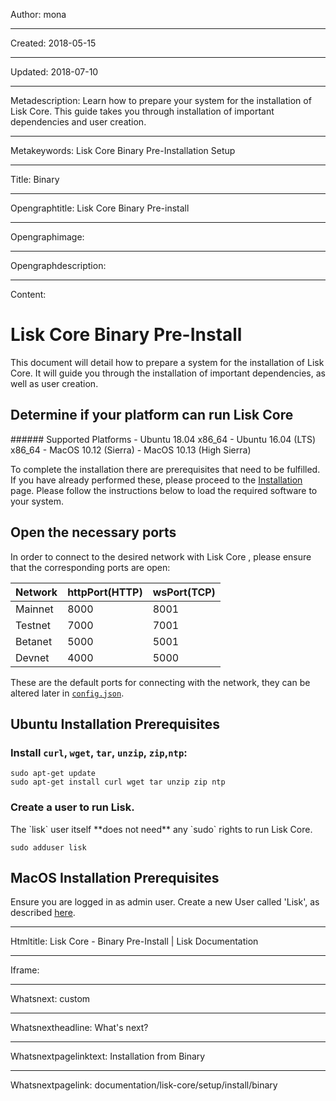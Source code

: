 Author: mona

----

Created: 2018-05-15

----

Updated: 2018-07-10

----

Metadescription: Learn how to prepare your system for the installation of Lisk Core.  This guide takes you through installation of important dependencies and user creation.

----

Metakeywords: Lisk Core Binary Pre-Installation Setup

----

Title: Binary

----

Opengraphtitle: Lisk Core Binary Pre-install

----

Opengraphimage: 

----

Opengraphdescription: 

----

Content: 

# Lisk Core Binary Pre-Install

This document will detail how to prepare a system for the installation of Lisk Core.  It will guide you through the installation of important dependencies, as well as user creation.

## Determine if your platform can run Lisk Core

<boxsuccess markdown="1">
###### Supported Platforms
- Ubuntu 18.04 x86_64
- Ubuntu 16.04 (LTS) x86_64
- MacOS 10.12 (Sierra)
- MacOS 10.13 (High Sierra)
</boxsuccess>

To complete the installation there are prerequisites that need to be fulfilled.  If you have already performed these, please proceed to the [Installation](/documentation/lisk-core/setup/install/binary) page. Please follow the instructions below to load the required software to your system.

## Open the necessary ports

In order to connect to the desired network with Lisk Core , please ensure that the corresponding ports are open:

| Network | httpPort(HTTP) | wsPort(TCP) |
| --------|----------------|-------------|
| Mainnet | 8000         | 8001        |
| Testnet | 7000           | 7001        |
| Betanet  | 5000           | 5001        |
| Devnet | 4000          | 5000        |

These are the default ports for connecting with the network, they can be altered later in [`config.json`](https://github.com/LiskHQ/lisk/blob/development/config.json#L2).

## Ubuntu Installation Prerequisites

### Install `curl`, `wget`, `tar`, `unzip`, `zip`,`ntp`:

```shell
sudo apt-get update
sudo apt-get install curl wget tar unzip zip ntp
```

### Create a user to run Lisk.

<boxinfo markdown="1">
The `lisk` user itself **does not need** any `sudo` rights to run Lisk Core.
</boxinfo>

```shell
sudo adduser lisk
```

## MacOS Installation Prerequisites

Ensure you are logged in as admin user. Create a new User called 'Lisk', as described [here](https://support.apple.com/kb/PH25796?locale=en_GB).

----

Htmltitle: Lisk Core - Binary Pre-Install | Lisk Documentation

----

Iframe: 

----

Whatsnext: custom

----

Whatsnextheadline: What's next?

----

Whatsnextpagelinktext: Installation from Binary

----

Whatsnextpagelink: documentation/lisk-core/setup/install/binary